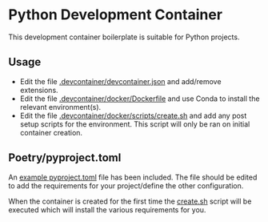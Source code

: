 # Python Development Container

This development container boilerplate is suitable for Python projects.

## Usage

- Edit the file [.devcontainer/devcontainer.json](.devcontainer/devcontainer.json) and add/remove extensions.
- Edit the file [.devcontainer/docker/Dockerfile](.devcontainer/docker/Dockerfile) and use Conda to install the relevant environment(s).
- Edit the file [.devcontainer/docker/scripts/create.sh](.devcontainer/docker/scripts/create.sh) and add any post setup scripts for the environment. This script will only be ran on initial container creation.

## Poetry/pyproject.toml

An [example pyproject.toml](pyproject.toml) file has been included. The file should be edited to add the requirements for your project/define the other configuration.

When the container is created for the first time the [create.sh](.devcontainer/docker/scripts/create.sh) script will be executed which will install the various requirements for you.
